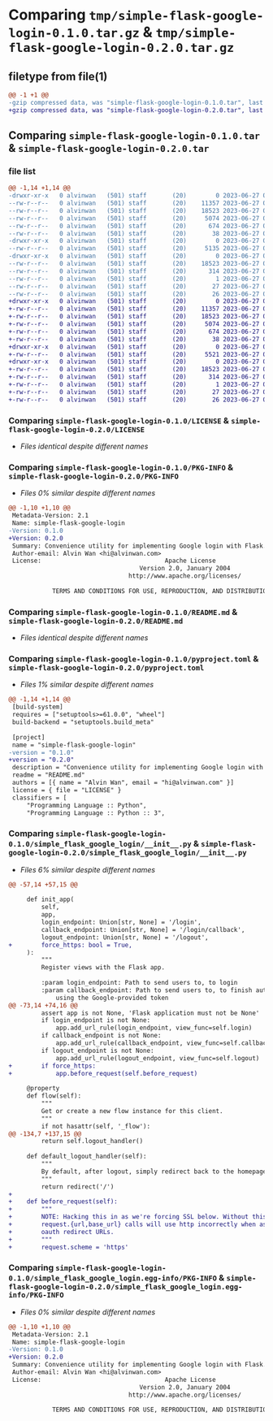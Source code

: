 # Comparing `tmp/simple-flask-google-login-0.1.0.tar.gz` & `tmp/simple-flask-google-login-0.2.0.tar.gz`

## filetype from file(1)

```diff
@@ -1 +1 @@
-gzip compressed data, was "simple-flask-google-login-0.1.0.tar", last modified: Tue Jun 27 08:39:07 2023, max compression
+gzip compressed data, was "simple-flask-google-login-0.2.0.tar", last modified: Tue Jun 27 09:09:50 2023, max compression
```

## Comparing `simple-flask-google-login-0.1.0.tar` & `simple-flask-google-login-0.2.0.tar`

### file list

```diff
@@ -1,14 +1,14 @@
-drwxr-xr-x   0 alvinwan   (501) staff       (20)        0 2023-06-27 08:39:07.087971 simple-flask-google-login-0.1.0/
--rw-r--r--   0 alvinwan   (501) staff       (20)    11357 2023-06-27 07:42:50.000000 simple-flask-google-login-0.1.0/LICENSE
--rw-r--r--   0 alvinwan   (501) staff       (20)    18523 2023-06-27 08:39:07.087566 simple-flask-google-login-0.1.0/PKG-INFO
--rw-r--r--   0 alvinwan   (501) staff       (20)     5074 2023-06-27 08:38:35.000000 simple-flask-google-login-0.1.0/README.md
--rw-r--r--   0 alvinwan   (501) staff       (20)      674 2023-06-27 08:38:35.000000 simple-flask-google-login-0.1.0/pyproject.toml
--rw-r--r--   0 alvinwan   (501) staff       (20)       38 2023-06-27 08:39:07.088104 simple-flask-google-login-0.1.0/setup.cfg
-drwxr-xr-x   0 alvinwan   (501) staff       (20)        0 2023-06-27 08:39:07.085676 simple-flask-google-login-0.1.0/simple_flask_google_login/
--rw-r--r--   0 alvinwan   (501) staff       (20)     5135 2023-06-27 08:37:05.000000 simple-flask-google-login-0.1.0/simple_flask_google_login/__init__.py
-drwxr-xr-x   0 alvinwan   (501) staff       (20)        0 2023-06-27 08:39:07.087030 simple-flask-google-login-0.1.0/simple_flask_google_login.egg-info/
--rw-r--r--   0 alvinwan   (501) staff       (20)    18523 2023-06-27 08:39:07.000000 simple-flask-google-login-0.1.0/simple_flask_google_login.egg-info/PKG-INFO
--rw-r--r--   0 alvinwan   (501) staff       (20)      314 2023-06-27 08:39:07.000000 simple-flask-google-login-0.1.0/simple_flask_google_login.egg-info/SOURCES.txt
--rw-r--r--   0 alvinwan   (501) staff       (20)        1 2023-06-27 08:39:07.000000 simple-flask-google-login-0.1.0/simple_flask_google_login.egg-info/dependency_links.txt
--rw-r--r--   0 alvinwan   (501) staff       (20)       27 2023-06-27 08:39:07.000000 simple-flask-google-login-0.1.0/simple_flask_google_login.egg-info/requires.txt
--rw-r--r--   0 alvinwan   (501) staff       (20)       26 2023-06-27 08:39:07.000000 simple-flask-google-login-0.1.0/simple_flask_google_login.egg-info/top_level.txt
+drwxr-xr-x   0 alvinwan   (501) staff       (20)        0 2023-06-27 09:09:50.463594 simple-flask-google-login-0.2.0/
+-rw-r--r--   0 alvinwan   (501) staff       (20)    11357 2023-06-27 07:42:50.000000 simple-flask-google-login-0.2.0/LICENSE
+-rw-r--r--   0 alvinwan   (501) staff       (20)    18523 2023-06-27 09:09:50.463199 simple-flask-google-login-0.2.0/PKG-INFO
+-rw-r--r--   0 alvinwan   (501) staff       (20)     5074 2023-06-27 08:38:35.000000 simple-flask-google-login-0.2.0/README.md
+-rw-r--r--   0 alvinwan   (501) staff       (20)      674 2023-06-27 09:02:32.000000 simple-flask-google-login-0.2.0/pyproject.toml
+-rw-r--r--   0 alvinwan   (501) staff       (20)       38 2023-06-27 09:09:50.463673 simple-flask-google-login-0.2.0/setup.cfg
+drwxr-xr-x   0 alvinwan   (501) staff       (20)        0 2023-06-27 09:09:50.460975 simple-flask-google-login-0.2.0/simple_flask_google_login/
+-rw-r--r--   0 alvinwan   (501) staff       (20)     5521 2023-06-27 09:07:40.000000 simple-flask-google-login-0.2.0/simple_flask_google_login/__init__.py
+drwxr-xr-x   0 alvinwan   (501) staff       (20)        0 2023-06-27 09:09:50.462668 simple-flask-google-login-0.2.0/simple_flask_google_login.egg-info/
+-rw-r--r--   0 alvinwan   (501) staff       (20)    18523 2023-06-27 09:09:50.000000 simple-flask-google-login-0.2.0/simple_flask_google_login.egg-info/PKG-INFO
+-rw-r--r--   0 alvinwan   (501) staff       (20)      314 2023-06-27 09:09:50.000000 simple-flask-google-login-0.2.0/simple_flask_google_login.egg-info/SOURCES.txt
+-rw-r--r--   0 alvinwan   (501) staff       (20)        1 2023-06-27 09:09:50.000000 simple-flask-google-login-0.2.0/simple_flask_google_login.egg-info/dependency_links.txt
+-rw-r--r--   0 alvinwan   (501) staff       (20)       27 2023-06-27 09:09:50.000000 simple-flask-google-login-0.2.0/simple_flask_google_login.egg-info/requires.txt
+-rw-r--r--   0 alvinwan   (501) staff       (20)       26 2023-06-27 09:09:50.000000 simple-flask-google-login-0.2.0/simple_flask_google_login.egg-info/top_level.txt
```

### Comparing `simple-flask-google-login-0.1.0/LICENSE` & `simple-flask-google-login-0.2.0/LICENSE`

 * *Files identical despite different names*

### Comparing `simple-flask-google-login-0.1.0/PKG-INFO` & `simple-flask-google-login-0.2.0/PKG-INFO`

 * *Files 0% similar despite different names*

```diff
@@ -1,10 +1,10 @@
 Metadata-Version: 2.1
 Name: simple-flask-google-login
-Version: 0.1.0
+Version: 0.2.0
 Summary: Convenience utility for implementing Google login with Flask.
 Author-email: Alvin Wan <hi@alvinwan.com>
 License:                                  Apache License
                                    Version 2.0, January 2004
                                 http://www.apache.org/licenses/
         
            TERMS AND CONDITIONS FOR USE, REPRODUCTION, AND DISTRIBUTION
```

### Comparing `simple-flask-google-login-0.1.0/README.md` & `simple-flask-google-login-0.2.0/README.md`

 * *Files identical despite different names*

### Comparing `simple-flask-google-login-0.1.0/pyproject.toml` & `simple-flask-google-login-0.2.0/pyproject.toml`

 * *Files 1% similar despite different names*

```diff
@@ -1,14 +1,14 @@
 [build-system]
 requires = ["setuptools>=61.0.0", "wheel"]
 build-backend = "setuptools.build_meta"
 
 [project]
 name = "simple-flask-google-login"
-version = "0.1.0"
+version = "0.2.0"
 description = "Convenience utility for implementing Google login with Flask."
 readme = "README.md"
 authors = [{ name = "Alvin Wan", email = "hi@alvinwan.com" }]
 license = { file = "LICENSE" }
 classifiers = [
     "Programming Language :: Python",
     "Programming Language :: Python :: 3",
```

### Comparing `simple-flask-google-login-0.1.0/simple_flask_google_login/__init__.py` & `simple-flask-google-login-0.2.0/simple_flask_google_login/__init__.py`

 * *Files 6% similar despite different names*

```diff
@@ -57,14 +57,15 @@
 
     def init_app(
         self,
         app,
         login_endpoint: Union[str, None] = '/login',
         callback_endpoint: Union[str, None] = '/login/callback',
         logout_endpoint: Union[str, None] = '/logout',
+        force_https: bool = True,
     ):
         """
         Register views with the Flask app.
 
         :param login_endpoint: Path to send users to, to login
         :param callback_endpoint: Path to send users to, to finish authorization
             using the Google-provided token
@@ -73,14 +74,16 @@
         assert app is not None, 'Flask application must not be None'
         if login_endpoint is not None:
             app.add_url_rule(login_endpoint, view_func=self.login)
         if callback_endpoint is not None:
             app.add_url_rule(callback_endpoint, view_func=self.callback)
         if logout_endpoint is not None:
             app.add_url_rule(logout_endpoint, view_func=self.logout)
+        if force_https:
+            app.before_request(self.before_request)
 
     @property
     def flow(self):
         """
         Get or create a new flow instance for this client.
         """
         if not hasattr(self, '_flow'):
@@ -134,7 +137,15 @@
         return self.logout_handler()
     
     def default_logout_handler(self):
         """
         By default, after logout, simply redirect back to the homepage.
         """
         return redirect('/')
+    
+    def before_request(self):
+        """
+        NOTE: Hacking this in as we're forcing SSL below. Without this, all
+        request.{url,base_url} calls will use http incorrectly when assembling
+        oauth redirect URLs.
+        """
+        request.scheme = 'https'
```

### Comparing `simple-flask-google-login-0.1.0/simple_flask_google_login.egg-info/PKG-INFO` & `simple-flask-google-login-0.2.0/simple_flask_google_login.egg-info/PKG-INFO`

 * *Files 0% similar despite different names*

```diff
@@ -1,10 +1,10 @@
 Metadata-Version: 2.1
 Name: simple-flask-google-login
-Version: 0.1.0
+Version: 0.2.0
 Summary: Convenience utility for implementing Google login with Flask.
 Author-email: Alvin Wan <hi@alvinwan.com>
 License:                                  Apache License
                                    Version 2.0, January 2004
                                 http://www.apache.org/licenses/
         
            TERMS AND CONDITIONS FOR USE, REPRODUCTION, AND DISTRIBUTION
```


